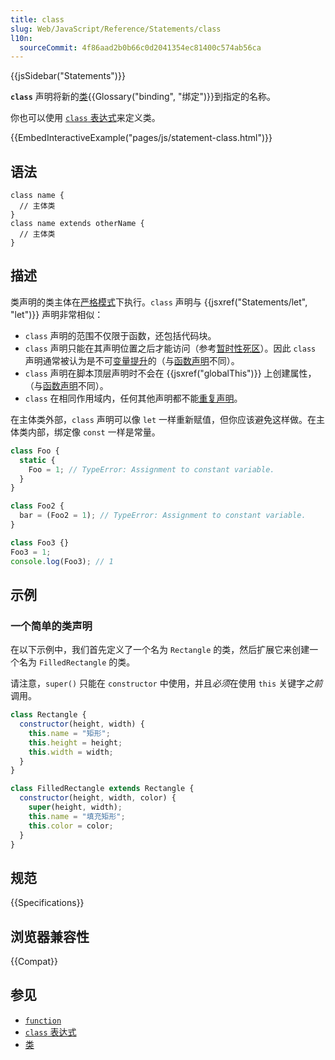 ```yaml
---
title: class
slug: Web/JavaScript/Reference/Statements/class
l10n:
  sourceCommit: 4f86aad2b0b66c0d2041354ec81400c574ab56ca
---
```


{{jsSidebar("Statements")}}

**`class`** 声明将新的[类](/zh-CN/docs/Web/JavaScript/Reference/Classes){{Glossary("binding", "绑定")}}到指定的名称。

你也可以使用 [`class` 表达式](/zh-CN/docs/Web/JavaScript/Reference/Operators/class)来定义类。

{{EmbedInteractiveExample("pages/js/statement-class.html")}}

## 语法

```js-nolint
class name {
  // 主体类
}
class name extends otherName {
  // 主体类
}
```

## 描述

类声明的类主体在[严格模式](/zh-CN/docs/Web/JavaScript/Reference/Strict_mode)下执行。`class` 声明与 {{jsxref("Statements/let", "let")}} 声明非常相似：

- `class` 声明的范围不仅限于函数，还包括代码块。
- `class` 声明只能在其声明位置之后才能访问（参考[暂时性死区](/zh-CN/docs/Web/JavaScript/Reference/Statements/let#暂时性死区)）。因此 `class` 声明通常被认为是不可[变量提升](/zh-CN/docs/Glossary/Hoisting)的（与[函数声明](/zh-CN/docs/Web/JavaScript/Reference/Statements/function)不同）。
- `class` 声明在脚本顶层声明时不会在 {{jsxref("globalThis")}} 上创建属性，（与[函数声明](/zh-CN/docs/Web/JavaScript/Reference/Statements/function)不同）。
- `class` 在相同作用域内，任何其他声明都不能[重复声明](/zh-CN/docs/Web/JavaScript/Reference/Statements/let#重复声明)。

在主体类外部，`class` 声明可以像 `let` 一样重新赋值，但你应该避免这样做。在主体类内部，绑定像 `const` 一样是常量。

```js
class Foo {
  static {
    Foo = 1; // TypeError: Assignment to constant variable.
  }
}

class Foo2 {
  bar = (Foo2 = 1); // TypeError: Assignment to constant variable.
}

class Foo3 {}
Foo3 = 1;
console.log(Foo3); // 1
```

## 示例

### 一个简单的类声明

在以下示例中，我们首先定义了一个名为 `Rectangle` 的类，然后扩展它来创建一个名为 `FilledRectangle` 的类。

请注意，`super()` 只能在 `constructor` 中使用，并且*必须*在使用 `this` 关键字*之前*调用。

```js
class Rectangle {
  constructor(height, width) {
    this.name = "矩形";
    this.height = height;
    this.width = width;
  }
}

class FilledRectangle extends Rectangle {
  constructor(height, width, color) {
    super(height, width);
    this.name = "填充矩形";
    this.color = color;
  }
}
```

## 规范

{{Specifications}}

## 浏览器兼容性

{{Compat}}

## 参见

- [`function`](/zh-CN/docs/Web/JavaScript/Reference/Statements/function)
- [`class` 表达式](/zh-CN/docs/Web/JavaScript/Reference/Operators/class)
- [类](/zh-CN/docs/Web/JavaScript/Reference/Classes)
